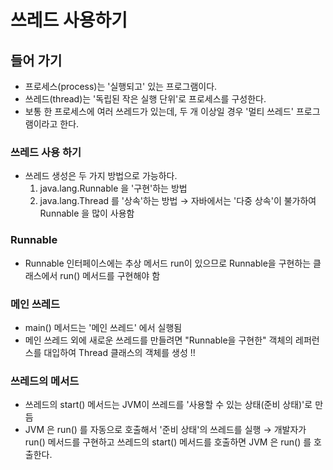 # 쓰레드 사용하기

## 들어 가기
- 프로세스(process)는 '실행되고' 있는 프로그램이다.
- 쓰레드(thread)는 '독립된 작은 실행 단위'로 프로세스를 구성한다.
- 보통 한 프로세스에 여러 쓰레드가 있는데, 두 개 이상일 경우 '멀티 쓰레드' 프로그램이라고 한다.

### 쓰레드 사용 하기
- 쓰레드 생성은 두 가지 방법으로 가능하다.
  1) java.lang.Runnable 을 '구현'하는 방법
  2) java.lang.Thread 를 '상속'하는 방법
  → 자바에서는 '다중 상속'이 불가하여 Runnable 을 많이 사용함

### Runnable
- Runnable 인터페이스에는 추상 메서드 run이 있으므로 Runnable을 구현하는 클래스에서 run() 메서드를 구현해야 함

### 메인 쓰레드
- main() 메서드는 '메인 쓰레드' 에서 실행됨
- 메인 쓰레드 외에 새로운 쓰레드를 만들려면 "Runnable을 구현한" 객체의 레퍼런스를 대입하여 Thread 클래스의 객체를 생성 !!

### 쓰레드의 메서드
- 쓰레드의 start() 메서드는 JVM이 쓰레드를 '사용할 수 있는 상태(준비 상태)'로 만듬
- JVM 은 run() 를 자동으로 호출해서 '준비 상태'의 쓰레드를 실행 → 개발자가 run() 메서드를 구현하고 쓰레드의 start() 메서드를 호출하면 JVM 은 run() 를 호출한다.